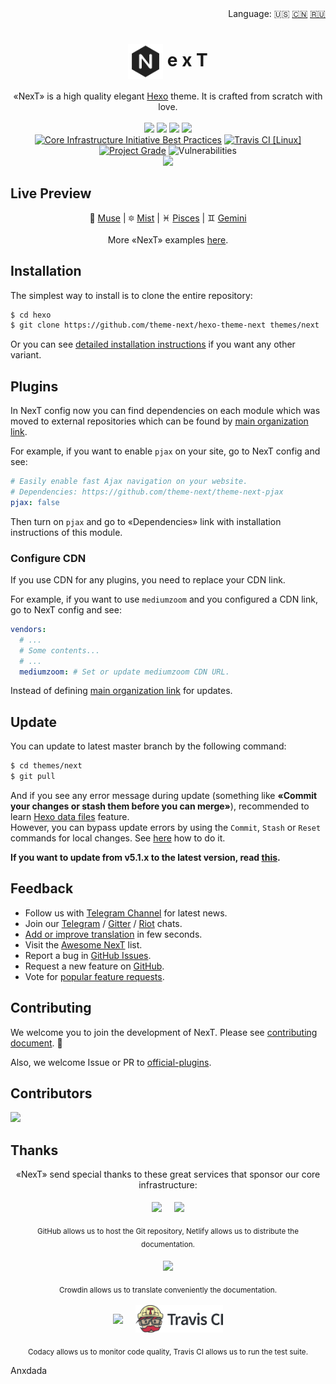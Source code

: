 <div align="right">
  Language:
  🇺🇸
  <a title="Chinese" href="docs/zh-CN/README.md">🇨🇳</a>
  <a title="Russian" href="docs/ru/README.md">🇷🇺</a>
</div>

# <div align="center"><a title="NexT website repository" href="https://github.com/theme-next/theme-next.org"><img align="center" width="56" height="56" src="https://raw.githubusercontent.com/theme-next/hexo-theme-next/master/source/images/logo.svg?sanitize=true"></a> e x T</div>

<p align="center">
  «NexT» is a high quality elegant <a href="https://hexo.io">Hexo</a> theme. It is crafted from scratch with love.
<br>
<br>
  <a href="https://github.com/theme-next/hexo-theme-next/releases"><img src="https://img.shields.io/github/package-json/v/theme-next/hexo-theme-next?style=flat-square"></a>
  <a href="https://nodejs.org"><img src="https://img.shields.io/badge/node-%3E=10.9.0-green?style=flat-square"></a>
  <a href="https://hexo.io"><img src="https://img.shields.io/badge/hexo-%3E=3.5.0-blue?style=flat-square&logo=hexo"></a>
  <a href="https://github.com/theme-next/hexo-theme-next/blob/master/LICENSE.md"><img src="https://img.shields.io/badge/license-%20AGPL-orange?style=flat-square&logo=gnu"></a>
<br>
  <a href="https://bestpractices.coreinfrastructure.org/projects/2625"><img src="https://img.shields.io/cii/level/2625?style=flat-square" title="Core Infrastructure Initiative Best Practices"></a>
  <a href="https://travis-ci.org/theme-next/hexo-theme-next?branch=master"><img src="https://img.shields.io/travis/theme-next/hexo-theme-next/master?style=flat-square&logo=travis%20ci" title="Travis CI [Linux]"></a>
  <a href="https://app.codacy.com/manual/theme-next/hexo-theme-next/dashboard"><img src="https://img.shields.io/codacy/grade/72f7fe7609c2438a92069f448e5a341a/master?style=flat-square&logo=codacy" title="Project Grade"></a>
  <img src="https://img.shields.io/snyk/vulnerabilities/github/theme-next/hexo-theme-next?style=flat-square" title="Vulnerabilities">
<br>
  <img src="https://user-images.githubusercontent.com/16272760/63487983-da41b080-c4df-11e9-951c-64883a8a5e9b.png">
</p>

## Live Preview

<p align="center">
  💟 <a href="https://muse.theme-next.org">Muse</a> | 🔯 <a href="https://mist.theme-next.org">Mist</a> | ♓️ <a href="https://pisces.theme-next.org">Pisces</a> | ♊️ <a href="https://theme-next.org">Gemini</a>
<br>
<br>
  More «NexT» examples <a href="https://github.com/theme-next/awesome-next#live-preview">here</a>.
</p>

## Installation

The simplest way to install is to clone the entire repository:

```sh
$ cd hexo
$ git clone https://github.com/theme-next/hexo-theme-next themes/next
```

Or you can see [detailed installation instructions][docs-installation-url] if you want any other variant.

## Plugins

In NexT config now you can find dependencies on each module which was moved to external repositories which can be found by [main organization link][official-plugins-url].

For example, if you want to enable `pjax` on your site, go to NexT config and see:

```yml
# Easily enable fast Ajax navigation on your website.
# Dependencies: https://github.com/theme-next/theme-next-pjax
pjax: false
```

Then turn on `pjax` and go to «Dependencies» link with installation instructions of this module.

### Configure CDN

If you use CDN for any plugins, you need to replace your CDN link.

For example, if you want to use `mediumzoom` and you configured a CDN link, go to NexT config and see:

```yml
vendors:
  # ...
  # Some contents...
  # ...
  mediumzoom: # Set or update mediumzoom CDN URL.
```

Instead of defining [main organization link][official-plugins-url] for updates.

## Update

You can update to latest master branch by the following command:

```sh
$ cd themes/next
$ git pull
```

And if you see any error message during update (something like **«Commit your changes or stash them before you can merge»**), recommended to learn [Hexo data files][docs-data-files-url] feature.\
However, you can bypass update errors by using the `Commit`, `Stash` or `Reset` commands for local changes. See [here](https://stackoverflow.com/a/15745424/5861495) how to do it.

**If you want to update from v5.1.x to the latest version, read [this][docs-update-5-1-x-url].**

## Feedback

* Follow us with [Telegram Channel][t-news-url] for latest news.
* Join our [Telegram][t-chat-url] / [Gitter][gitter-url] / [Riot][riot-url] chats.
* [Add or improve translation][i18n-url] in few seconds.
* Visit the [Awesome NexT][awesome-next-url] list.
* Report a bug in [GitHub Issues][issues-bug-url].
* Request a new feature on [GitHub][issues-feat-url].
* Vote for [popular feature requests][feat-req-vote-url].

## Contributing

We welcome you to join the development of NexT. Please see [contributing document][contributing-document-url]. 🤗

Also, we welcome Issue or PR to [official-plugins][official-plugins-url].

## Contributors

[![][contributors-image]][contributors-url]

## Thanks

<p align="center">
  «NexT» send special thanks to these great services that sponsor our core infrastructure:
<br>
<br>
  <a href="https://github.com"><img align="center" width="100" src="https://github.githubassets.com/images/modules/logos_page/GitHub-Logo.png"></a>
  &nbsp;&nbsp;&nbsp;
  <a href="https://www.netlify.com"><img align="center" width="150" src="https://cdn.netlify.com/15ecf59b59c9d04b88097c6b5d2c7e8a7d1302d0/1b6d6/img/press/logos/full-logo-light.svg"></a>
<br>
<br>
  <sub>GitHub allows us to host the Git repository, Netlify allows us to distribute the documentation.</sub>
<br>
<br>
  <a href="https://crowdin.com"><img align="center" width="180" src="https://support.crowdin.com/assets/logos/crowdin-logo1-small.png"></a>
<br>
<br>
  <sub>Crowdin allows us to translate conveniently the documentation.</sub>
<br>
<br>
  <a href="https://codacy.com"><img align="center" width="155" src="https://user-images.githubusercontent.com/16944225/55026017-623f8f00-5002-11e9-88bf-0d6a5884c6c2.png"></a>
  &nbsp;&nbsp;&nbsp;
  <a href="https://travis-ci.com"><img align="center" width="140" src="https://raw.githubusercontent.com/travis-ci/travis-web/master/public/images/logos/TravisCI-Full-Color.png"></a>
<br>
<br>
  <sub>Codacy allows us to monitor code quality, Travis CI allows us to run the test suite.</sub>
</p>

[docs-installation-url]: https://github.com/theme-next/hexo-theme-next/blob/master/docs/INSTALLATION.md
[docs-data-files-url]: https://github.com/theme-next/hexo-theme-next/blob/master/docs/DATA-FILES.md
[docs-update-5-1-x-url]: https://github.com/theme-next/hexo-theme-next/blob/master/docs/UPDATE-FROM-5.1.X.md

[t-news-url]: https://t.me/theme_next_news
[t-chat-url]: https://t.me/theme_next
[gitter-url]: https://gitter.im/theme-next
[riot-url]: https://riot.im/app/#/room/#theme-next:matrix.org
[i18n-url]: https://i18n.theme-next.org

[awesome-next-url]: https://github.com/theme-next/awesome-next
[issues-bug-url]: https://github.com/theme-next/hexo-theme-next/issues/new?assignees=&labels=Bug&template=bug-report.md
[issues-feat-url]: https://github.com/theme-next/hexo-theme-next/issues/new?assignees=&labels=Feature+Request&template=feature-request.md
[feat-req-vote-url]: https://github.com/theme-next/hexo-theme-next/issues?q=is%3Aopen+is%3Aissue+label%3A%22Feature+Request%22

[contributing-document-url]: https://github.com/theme-next/hexo-theme-next/blob/master/.github/CONTRIBUTING.md
[official-plugins-url]: https://github.com/theme-next
[contributors-image]: https://opencollective.com/theme-next/contributors.svg?width=890
[contributors-url]: https://github.com/theme-next/hexo-theme-next/graphs/contributors
Anxdada

